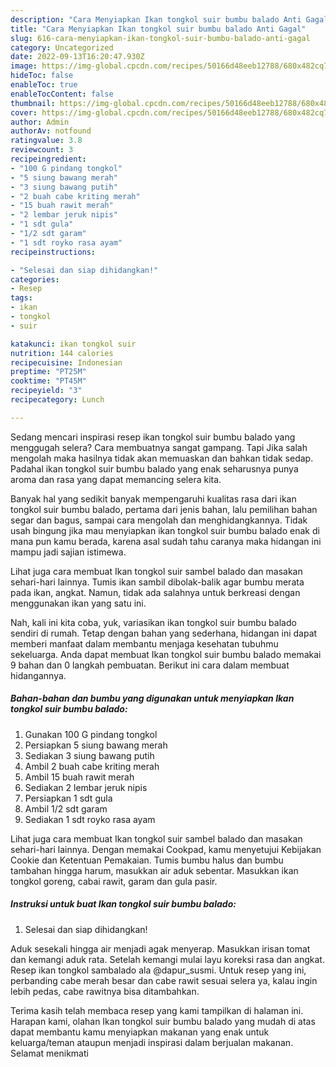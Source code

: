 ```yaml
---
description: "Cara Menyiapkan Ikan tongkol suir bumbu balado Anti Gagal"
title: "Cara Menyiapkan Ikan tongkol suir bumbu balado Anti Gagal"
slug: 616-cara-menyiapkan-ikan-tongkol-suir-bumbu-balado-anti-gagal
category: Uncategorized
date: 2022-09-13T16:20:47.930Z
image: https://img-global.cpcdn.com/recipes/50166d48eeb12788/680x482cq70/ikan-tongkol-suir-bumbu-balado-foto-resep-utama.jpg
hideToc: false
enableToc: true
enableTocContent: false
thumbnail: https://img-global.cpcdn.com/recipes/50166d48eeb12788/680x482cq70/ikan-tongkol-suir-bumbu-balado-foto-resep-utama.jpg
cover: https://img-global.cpcdn.com/recipes/50166d48eeb12788/680x482cq70/ikan-tongkol-suir-bumbu-balado-foto-resep-utama.jpg
author: Admin
authorAv: notfound
ratingvalue: 3.8
reviewcount: 3
recipeingredient:
- "100 G pindang tongkol"
- "5 siung bawang merah"
- "3 siung bawang putih"
- "2 buah cabe kriting merah"
- "15 buah rawit merah"
- "2 lembar jeruk nipis"
- "1 sdt gula"
- "1/2 sdt garam"
- "1 sdt royko rasa ayam"
recipeinstructions:

- "Selesai dan siap dihidangkan!"
categories:
- Resep
tags:
- ikan
- tongkol
- suir

katakunci: ikan tongkol suir 
nutrition: 144 calories
recipecuisine: Indonesian
preptime: "PT25M"
cooktime: "PT45M"
recipeyield: "3"
recipecategory: Lunch

---
```



Sedang mencari inspirasi resep ikan tongkol suir bumbu balado yang menggugah selera? Cara membuatnya sangat gampang. Tapi Jika salah mengolah maka hasilnya tidak akan memuaskan dan bahkan tidak sedap. Padahal ikan tongkol suir bumbu balado yang enak seharusnya punya aroma dan rasa yang dapat memancing selera kita.


Banyak hal yang sedikit banyak mempengaruhi kualitas rasa dari ikan tongkol suir bumbu balado, pertama dari jenis bahan, lalu pemilihan bahan segar dan bagus, sampai cara mengolah dan menghidangkannya. Tidak usah bingung jika mau menyiapkan ikan tongkol suir bumbu balado enak di mana pun kamu berada, karena asal sudah tahu caranya maka hidangan ini mampu jadi sajian istimewa.

Lihat juga cara membuat Ikan tongkol suir sambel balado dan masakan sehari-hari lainnya. Tumis ikan sambil dibolak-balik agar bumbu merata pada ikan, angkat. Namun, tidak ada salahnya untuk berkreasi dengan menggunakan ikan yang satu ini.


Nah, kali ini kita coba, yuk, variasikan ikan tongkol suir bumbu balado sendiri di rumah. Tetap dengan bahan yang sederhana, hidangan ini dapat memberi manfaat dalam membantu menjaga kesehatan tubuhmu sekeluarga. Anda dapat membuat Ikan tongkol suir bumbu balado memakai 9 bahan dan 0 langkah pembuatan. Berikut ini cara dalam membuat hidangannya.

<!--inarticleads1-->

##### Bahan-bahan dan bumbu yang digunakan untuk menyiapkan Ikan tongkol suir bumbu balado:

1. Gunakan 100 G pindang tongkol
1. Persiapkan 5 siung bawang merah
1. Sediakan 3 siung bawang putih
1. Ambil 2 buah cabe kriting merah
1. Ambil 15 buah rawit merah
1. Sediakan 2 lembar jeruk nipis
1. Persiapkan 1 sdt gula
1. Ambil 1/2 sdt garam
1. Sediakan 1 sdt royko rasa ayam


Lihat juga cara membuat Ikan tongkol suir sambel balado dan masakan sehari-hari lainnya. Dengan memakai Cookpad, kamu menyetujui Kebijakan Cookie dan Ketentuan Pemakaian. Tumis bumbu halus dan bumbu tambahan hingga harum, masukkan air aduk sebentar. Masukkan ikan tongkol goreng, cabai rawit, garam dan gula pasir. 

<!--inarticleads2-->

##### Instruksi untuk buat Ikan tongkol suir bumbu balado:


1. Selesai dan siap dihidangkan!

Aduk sesekali hingga air menjadi agak menyerap. Masukkan irisan tomat dan kemangi aduk rata. Setelah kemangi mulai layu koreksi rasa dan angkat. Resep ikan tongkol sambalado ala @dapur_susmi. Untuk resep yang ini, perbanding cabe merah besar dan cabe rawit sesuai selera ya, kalau ingin lebih pedas, cabe rawitnya bisa ditambahkan. 

Terima kasih telah membaca resep yang kami tampilkan di halaman ini. Harapan kami, olahan Ikan tongkol suir bumbu balado yang mudah di atas dapat membantu kamu menyiapkan makanan yang enak untuk keluarga/teman ataupun menjadi inspirasi dalam berjualan makanan. Selamat menikmati
